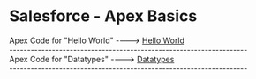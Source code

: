 # Salesforce - Apex Basics
<html>
  
  <head>
    <body>
Apex Code for "Hello World" ----> <a href="Apex Hello World">Hello World</a>
    </body>
  </head>
</html>
<br>-------------------------------------------------------------------<br>
 
 <html> 
  <head>
    <body>
      Apex Code for "Datatypes" ----> <a href="Datatypes">Datatypes</a>
    </body>
  </head>
</html>
<br>-------------------------------------------------------------------</br>
